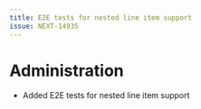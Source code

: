 ```yaml
---
title: E2E tests for nested line item support
issue: NEXT-14935
---
```

# Administration
* Added E2E tests for nested line item support
